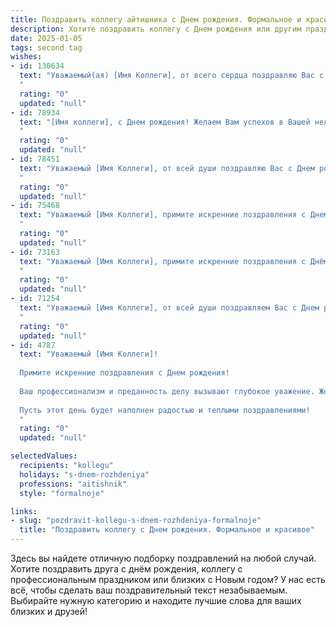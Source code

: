 ```yaml
---
title: Поздравить коллегу айтишника c Днем рождения. Формальное и красивое
description: Хотите поздравить коллегу c Днем рождения или другим праздником? Наш ИИ создаст незабываемое поздравление, а вы обязательно выделитесь среди других.  
date: 2025-01-05
tags: second tag
wishes:
- id: 130634
  text: "Уважаемый(ая) [Имя Коллеги], от всего сердца поздравляю Вас с Днём рождения! Желаю Вам профессиональных успехов в сфере IT, интересных и амбициозных проектов, а также крепкого здоровья, благополучия и всего самого наилучшего в личной жизни. Пусть каждый новый день приносит радость и вдохновение!
  "
  rating: "0"
  updated: "null"
- id: 78934
  text: "[Имя коллеги], с Днем рождения! Желаем Вам успехов в Вашей нелёгкой, но увлекательной профессии айтишника, новых интересных проектов,  устойчивого интернет-соединения и  безоблачного кодирования! Пусть Ваш профессиональный путь будет  ярким и полным вдохновения!
  "
  rating: "0"
  updated: "null"
- id: 78451
  text: "Уважаемый [Имя Коллеги], от всей души поздравляю Вас с Днем рождения! Желаю Вам крепкого здоровья, неиссякаемой энергии, новых творческих и профессиональных успехов в сфере информационных технологий. Пусть Ваша работа приносит удовлетворение и вдохновение, а личная жизнь будет наполнена радостью и гармонией.
  "
  rating: "0"
  updated: "null"
- id: 75468
  text: "Уважаемый [Имя Коллеги], примите искренние поздравления с Днем рождения! Желаем Вам профессиональных успехов, интересных задач и новых, смелых идей в сфере IT. Пусть Ваш код всегда будет безупречен, а работа приносит удовольствие и удовлетворение. Счастья, здоровья и всего самого наилучшего!
  "
  rating: "0"
  updated: "null"
- id: 73163
  text: "Уважаемый [Имя Коллеги], примите искренние поздравления с Днём рождения! Желаю Вам профессиональных успехов в сфере IT, новых интересных задач и вдохновения для их решения, а также крепкого здоровья, благополучия и ярких впечатлений!
  "
  rating: "0"
  updated: "null"
- id: 71254
  text: "Уважаемый [Имя Коллеги], от всей души поздравляем Вас с Днем рождения! Желаем Вам крепкого здоровья, неиссякаемой энергии, творческого вдохновения в Вашей сфере деятельности. Пусть Ваша профессиональная жизнь будет богата на интересные задачи, а Ваше  личное время  - на яркие радости. Счастья Вам и благополучия!
  "
  rating: "0"
  updated: "null"
- id: 4787
  text: "Уважаемый [Имя Коллеги]!
  
  Примите искренние поздравления с Днем рождения!
  
  Ваш профессионализм и преданность делу вызывают глубокое уважение. Желаем Вам дальнейших успехов в Вашей важной сфере, интересных проектов и неиссякаемого вдохновения.
  
  Пусть этот день будет наполнен радостью и теплыми поздравлениями!
  "
  rating: "0"
  updated: "null"

selectedValues:
  recipients: "kollegu"
  holidays: "s-dnem-rozhdeniya"
  professions: "aitishnik"
  style: "formalnoje"

links:
- slug: "pozdravit-kollegu-s-dnem-rozhdeniya-formalnoje"
  title: "Поздравить коллегу c Днем рождения. Формальное и красивое"
---
```


Здесь вы найдете отличную подборку поздравлений на любой случай.
Хотите поздравить друга с днём рождения, коллегу с профессиональным праздником или близких с Новым годом? У нас есть всё, чтобы сделать ваш поздравительный текст незабываемым. Выбирайте нужную категорию и находите лучшие слова для ваших близких и друзей!
